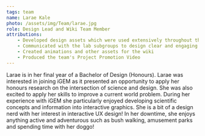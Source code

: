 ```yaml
---
tags: team
name: Larae Kale
photo: /assets/img/Team/larae.jpg
role: Design Lead and Wiki Team Member
attributions:
    - Developed design assets which were used extensively throughout the project, including in presentations and throughout the wiki
    - Communicated with the lab subgroups to design clear and engaging visual aids to scientific topics
    - Created animations and other assets for the wiki
    - Produced the team's Project Promotion Video
---
```

Larae is in her final year of a Bachelor of Design (Honours). Larae was interested in joining iGEM as it presented an opportunity to apply her honours research on the intersection of science and design. She was also excited to apply her skills to improve a current world problem. During her experience with iGEM she particularly enjoyed developing scientific concepts and information into interactive graphics. She is a bit of a design nerd with her interest in interactive UX design! In her downtime, she enjoys anything active and adventurous such as bush walking, amusement parks and spending time with her doggo!